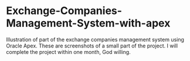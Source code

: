 # Exchange-Companies-Management-System-with-apex
Illustration of part of the exchange companies management system using Oracle Apex.
These are screenshots of a small part of the project. I will complete the project within one month, God willing.

